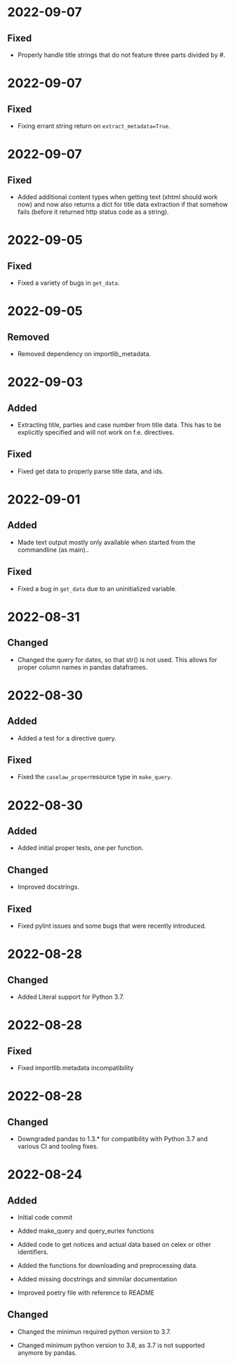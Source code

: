 
# 2022-09-07

## Fixed

- Properly handle title strings that do not feature three parts divided by #.

# 2022-09-07

## Fixed

- Fixing errant string return on `extract_metadata=True`.

# 2022-09-07

## Fixed

- Added additional content types when getting text (xhtml should work now) and now also returns a dict for title data extraction if that somehow fails (before it returned http status code as a string).

# 2022-09-05

## Fixed

- Fixed a variety of bugs in `get_data`.

# 2022-09-05

## Removed

- Removed dependency on importlib_metadata.

# 2022-09-03

## Added

- Extracting title, parties and case number from title data. This has to be explicitly specified and will not work on f.e. directives.

## Fixed

- Fixed get data to properly parse title data, and ids.

# 2022-09-01

## Added

- Made text output mostly only available when started from the commandline (as main)..

## Fixed

- Fixed a bug in `get_data` due to an uninitialized variable.

# 2022-08-31

## Changed

- Changed the query for dates, so that str() is not used. This allows for proper column names in pandas dataframes.

# 2022-08-30

## Added

- Added a test for a directive query.

## Fixed

- Fixed the `caselaw_proper`resource type in `make_query`.

# 2022-08-30

## Added

- Added initial proper tests, one per function.

## Changed

- Improved docstrings.

## Fixed

- Fixed pylint issues and some bugs that were recently introduced.

# 2022-08-28

## Changed

- Added Literal support for Python 3.7.

# 2022-08-28

## Fixed

- Fixed importlib.metadata incompatibility

# 2022-08-28

## Changed

- Downgraded pandas to 1.3.* for compatibility with Python 3.7 and various CI and tooling fixes.

# 2022-08-24

## Added

- Initial code commit
- Added make_query and query_eurlex functions

- Added code to get notices and actual data based on celex or other identifiers.

- Added the functions for downloading and preprocessing data.
- Added missing docstrings and simmilar documentation
- Improved poetry file with reference to README

## Changed

- Changed the minimun required python version to 3.7.

- Changed minimum python version to 3.8, as 3.7 is not supported anymore by pandas.

